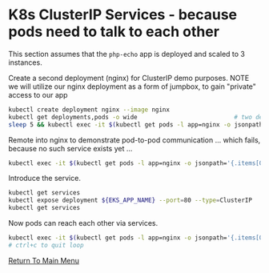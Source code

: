 # K8s ClusterIP Services - because pods need to talk to each other

This section assumes that the `php-echo` app is deployed and scaled to 3 instances.

Create a second deployment (nginx) for ClusterIP demo purposes.
NOTE we will utilize our nginx deployment as a form of jumpbox, to gain "private" access to our app
```bash
kubectl create deployment nginx --image nginx
kubectl get deployments,pods -o wide                           # two deployments, four pods
sleep 5 && kubectl exec -it $(kubectl get pods -l app=nginx -o jsonpath='{.items[0].metadata.name}') -- curl localhost:80
```

Remote into nginx to demonstrate pod-to-pod communication ... which fails, because no such service exists yet ...
```bash
kubectl exec -it $(kubectl get pods -l app=nginx -o jsonpath='{.items[0].metadata.name}') -- curl ${EKS_APP_NAME}:80 # <---- FAILURE!
```

Introduce the service.
```bash
kubectl get services
kubectl expose deployment ${EKS_APP_NAME} --port=80 --type=ClusterIP
kubectl get services
```

Now pods can reach each other via services.
```bash
kubectl exec -it $(kubectl get pods -l app=nginx -o jsonpath='{.items[0].metadata.name}') -- /bin/bash -c "while true; do curl ${EKS_APP_NAME}:80; done"
# ctrl+c to quit loop
```

[Return To Main Menu](/README.md)

